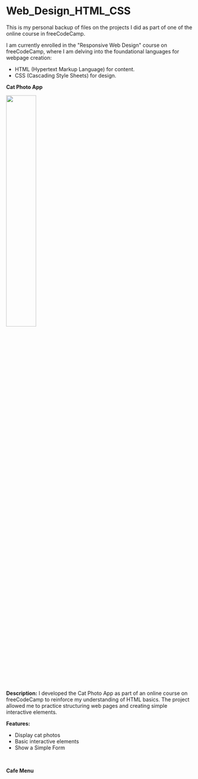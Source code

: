 # Web_Design_HTML_CSS
This is my personal backup of files on the projects I did as part of one of the online course in freeCodeCamp. 

I am currently enrolled in the "Responsive Web Design" course on freeCodeCamp, where I am delving into the foundational languages for webpage creation:
- HTML (Hypertext Markup Language) for content.
- CSS (Cascading Style Sheets) for design.

**Cat Photo App**
<p >
  <img src="https://github.com/AGEugenio/simple-web-design/assets/113889259/6a2d9541-779e-4e90-bf59-940325e1f7a4" width="40%">
</p>
<br>

**Description:** I developed the Cat Photo App as part of an online course on freeCodeCamp to reinforce my understanding of HTML basics. The project allowed me to practice structuring web pages and creating simple interactive elements.

**Features:**
- Display cat photos
- Basic interactive elements
- Show a Simple Form

<br>

**Cafe Menu**



